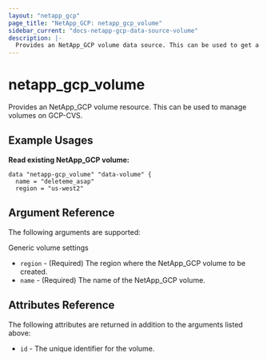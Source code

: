 ```yaml
---
layout: "netapp_gcp"
page_title: "NetApp_GCP: netapp_gcp_volume"
sidebar_current: "docs-netapp-gcp-data-source-volume"
description: |-
  Provides an NetApp_GCP volume data source. This can be used to get a existing volume on the GCP-CVS.
---
```


# netapp_gcp\_volume

Provides an NetApp_GCP volume resource. This can be used to manage volumes on GCP-CVS.

## Example Usages

**Read existing NetApp_GCP volume:**

```
data "netapp-gcp_volume" "data-volume" {
  name = "deleteme_asap"
  region = "us-west2"
```


## Argument Reference

The following arguments are supported:

Generic volume settings
* `region` - (Required) The region where the NetApp_GCP volume to be created.
* `name` - (Required) The name of the NetApp_GCP volume.


## Attributes Reference

The following attributes are returned in addition to the arguments listed above:

* `id` - The unique identifier for the volume.

